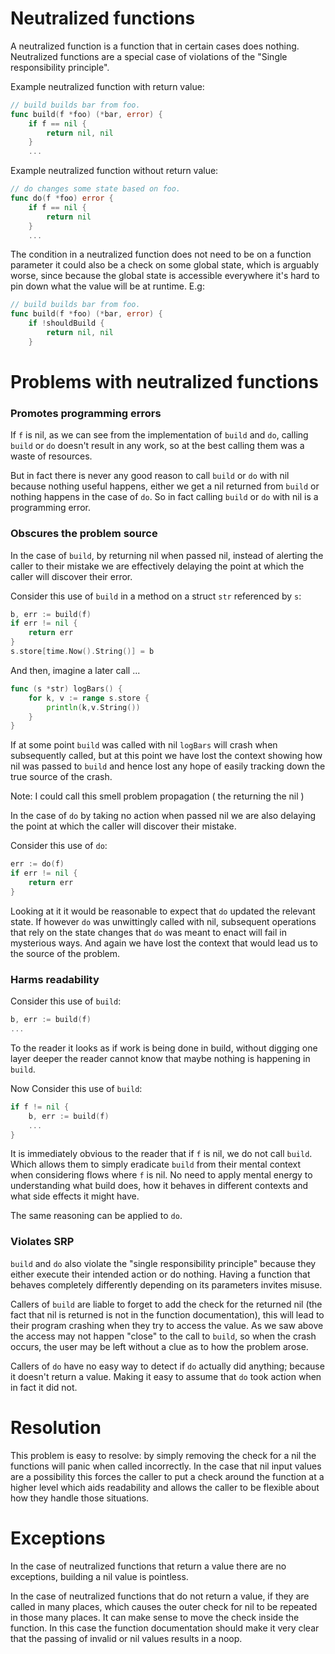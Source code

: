 # Neutralized functions

A neutralized function is a function that in certain cases does nothing.
Neutralized functions are a special case of violations of the "Single
responsibility principle".

Example neutralized function with return value:

```go
// build builds bar from foo.
func build(f *foo) (*bar, error) {
	if f == nil {
		return nil, nil
	}
	...
```

Example neutralized function without return value:
```go
// do changes some state based on foo.
func do(f *foo) error {
	if f == nil {
		return nil
	}
	...
```

The condition in a neutralized function does not need to be on a function
parameter it could also be a check on some global state, which is arguably
worse, since because the global state is accessible everywhere it's hard to pin
down what the value will be at runtime.
E.g:
```go
// build builds bar from foo.
func build(f *foo) (*bar, error) {
	if !shouldBuild {
		return nil, nil
	}
```

# Problems with neutralized functions

### Promotes programming errors

If `f` is nil, as we can see from the implementation of `build` and `do`, calling
`build` or `do` doesn't result in any work, so at the best calling them was
a waste of resources.

But in fact there is never any good reason to call `build` or `do` with nil
because nothing useful happens, either we  get a nil returned from `build` or
nothing happens in the case of `do`. So in fact calling `build` or `do` with
nil is a programming error. 

### Obscures the problem source

In the case of `build`, by returning nil when passed nil, instead of alerting
the caller to their mistake we are effectively delaying the point at which the
caller will discover their error.

Consider this use of `build` in a method on a struct `str` referenced by `s`:
```go
b, err := build(f)
if err != nil {
	return err
}
s.store[time.Now().String()] = b
```

And then, imagine a later call ...
```go
func (s *str) logBars() {
	for k, v := range s.store {
		println(k,v.String())
	}
}
```

If at some point `build` was called with nil `logBars` will crash when
subsequently called, but at this point we have lost the context showing how nil
was passed to `build` and hence lost any hope of easily tracking down the true
source of the crash.

Note: I could call this smell problem propagation ( the returning the nil )

In the case of `do` by taking no action when passed nil we are also delaying
the point at which the caller will discover their mistake.

Consider this use of `do`:
```go
err := do(f)
if err != nil {
	return err
}
```

Looking at it it would be reasonable to expect that `do` updated the relevant
state. If however `do` was unwittingly called with nil, subsequent operations
that rely on the state changes that `do` was meant to enact will fail in
mysterious ways. And again we have lost the context that would lead us to the
source of the problem.

### Harms readability

Consider this use of `build`:
```go
b, err := build(f)
...
```

To the reader it looks as if work is being done in build, without digging one
layer deeper the reader cannot know that maybe nothing is happening in `build`.

Now Consider this use of `build`:
```go
if f != nil {
	b, err := build(f)
	...
}

```

It is immediately obvious to the reader that if `f` is nil, we do not call
`build`. Which allows them to simply eradicate `build` from their mental
context when considering flows where `f` is nil. No need to apply mental energy
to understanding what build does, how it behaves in different contexts and what
side effects it might have.

The same reasoning can be applied to `do`.

### Violates SRP

`build` and `do` also violate the "single responsibility principle" because
they either execute their intended action or do nothing. Having a function that
behaves completely differently depending on its parameters invites misuse.

Callers of `build` are liable to forget to add the check for the returned nil (the
fact that nil is returned is not in the function documentation), this will lead
to their program crashing when they try to access the value. As we saw above
the access may not happen "close" to the call to `build`, so when the crash
occurs, the user may be left without a clue as to how the problem arose.

Callers of `do` have no easy way to detect if `do` actually did anything;
because it doesn't return a value. Making it easy to assume that `do` took
action when in fact it did not.

# Resolution

This problem is easy to resolve: by simply removing the check for a nil the
functions will panic when called incorrectly. In the case that nil input values
are a possibility this forces the caller to put a check around the function at
a higher level which aids readability and allows the caller to be flexible
about how they handle those situations.

# Exceptions

In the case of neutralized functions that return a value there are no
exceptions, building a nil value is pointless.

In the case of neutralized functions that do not return a value, if they are
called in many places, which causes the outer check for nil to be repeated in
those many places. It can make sense to move the check inside the function.  In
this case the function documentation should make it very clear that the passing
of invalid or nil values results in a noop.
